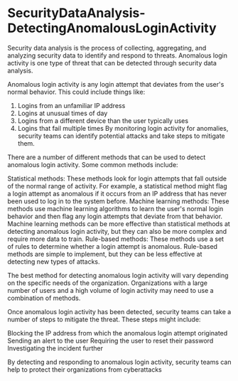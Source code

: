 # SecurityDataAnalysis-DetectingAnomalousLoginActivity
Security data analysis is the process of collecting, aggregating, and analyzing security data to identify and respond to threats. Anomalous login activity is one type of threat that can be detected through security data analysis.

Anomalous login activity is any login attempt that deviates from the user's normal behavior. This could include things like:

  1. Logins from an unfamiliar IP address
  2. Logins at unusual times of day
  3. Logins from a different device than the user typically uses
  4. Logins that fail multiple times
By monitoring login activity for anomalies, security teams can identify potential attacks and take steps to mitigate them.

There are a number of different methods that can be used to detect anomalous login activity. Some common methods include:

  Statistical methods: These methods look for login attempts that fall outside of the normal range of activity. For example, a statistical method might flag a login attempt as anomalous if it occurs from an IP address that has never been used to log in to the system before.
  Machine learning methods: These methods use machine learning algorithms to learn the user's normal login behavior and then flag any login attempts that deviate from that behavior. Machine learning methods can be more effective than statistical methods at detecting anomalous login activity, but they can also be more complex and require more data to train.
  Rule-based methods: These methods use a set of rules to determine whether a login attempt is anomalous. Rule-based methods are simple to implement, but they can be less effective at detecting new types of attacks.

The best method for detecting anomalous login activity will vary depending on the specific needs of the organization. Organizations with a large number of users and a high volume of login activity may need to use a combination of methods.

Once anomalous login activity has been detected, security teams can take a number of steps to mitigate the threat. These steps might include:

  Blocking the IP address from which the anomalous login attempt originated
  Sending an alert to the user
  Requiring the user to reset their password
  Investigating the incident further

By detecting and responding to anomalous login activity, security teams can help to protect their organizations from cyberattacks
